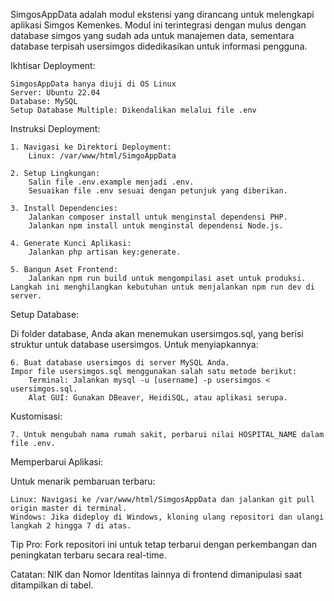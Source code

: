 SimgosAppData adalah modul ekstensi yang dirancang untuk melengkapi aplikasi Simgos Kemenkes. Modul ini terintegrasi dengan mulus dengan database simgos yang sudah ada untuk manajemen data, sementara database terpisah usersimgos didedikasikan untuk informasi pengguna.

Ikhtisar Deployment:

    SimgosAppData hanya diuji di OS Linux
    Server: Ubuntu 22.04
    Database: MySQL
    Setup Database Multiple: Dikendalikan melalui file .env

Instruksi Deployment:

    1. Navigasi ke Direktori Deployment:
        Linux: /var/www/html/SimgoAppData

    2. Setup Lingkungan:
        Salin file .env.example menjadi .env.
        Sesuaikan file .env sesuai dengan petunjuk yang diberikan.

    3. Install Dependencies:
        Jalankan composer install untuk menginstal dependensi PHP.
        Jalankan npm install untuk menginstal dependensi Node.js.

    4. Generate Kunci Aplikasi:
        Jalankan php artisan key:generate.

    5. Bangun Aset Frontend:
        Jalankan npm run build untuk mengompilasi aset untuk produksi. Langkah ini menghilangkan kebutuhan untuk menjalankan npm run dev di server.

Setup Database:

Di folder database, Anda akan menemukan usersimgos.sql, yang berisi struktur untuk database usersimgos. Untuk menyiapkannya:

    6. Buat database usersimgos di server MySQL Anda.
    Impor file usersimgos.sql menggunakan salah satu metode berikut:
        Terminal: Jalankan mysql -u [username] -p usersimgos < usersimgos.sql.
        Alat GUI: Gunakan DBeaver, HeidiSQL, atau aplikasi serupa.

Kustomisasi:

    7. Untuk mengubah nama rumah sakit, perbarui nilai HOSPITAL_NAME dalam file .env.

Memperbarui Aplikasi:

Untuk menarik pembaruan terbaru:

    Linux: Navigasi ke /var/www/html/SimgosAppData dan jalankan git pull origin master di terminal.
    Windows: Jika dideploy di Windows, kloning ulang repositori dan ulangi langkah 2 hingga 7 di atas.

Tip Pro: Fork repositori ini untuk tetap terbarui dengan perkembangan dan peningkatan terbaru secara real-time.

Catatan: NIK dan Nomor Identitas lainnya di frontend dimanipulasi saat ditampilkan di tabel.
